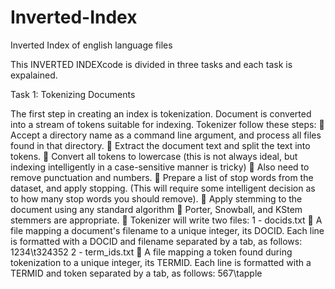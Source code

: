 # Inverted-Index
Inverted Index of english language files

This INVERTED INDEXcode is divided in three tasks and each task is expalained.

Task 1: Tokenizing Documents

The first step in creating an index is tokenization. Document is converted into a stream of tokens suitable for indexing.
Tokenizer follow these steps:
􏰤 Accept a directory name as a command line argument, and process all files found in that directory.
􏰤 Extract the document text and split the text into tokens.
􏰤 Convert all tokens to lowercase (this is not always ideal, but indexing intelligently in a case-sensitive manner is tricky)
􏰤 Also need to remove punctuation and numbers.
􏰤 Prepare a list of stop words from the dataset, and apply stopping. (This will require some
intelligent decision as to how many stop words you should remove).
􏰤 Apply stemming to the document using any standard algorithm 􏰧 Porter, Snowball, and
KStem stemmers are appropriate.
􏰤 Tokenizer will write two files:
1 - docids.txt 􏰧 A file mapping a document's filename to a unique integer, its DOCID. Each line is formatted with a DOCID and filename separated by a tab, as follows:
1234\t324352 
2 - term_ids.txt 􏰧 A file mapping a token found during tokenization to a unique integer, its TERMID. Each line is formatted with a TERMID and token separated by a tab, as follows:
567\tapple


